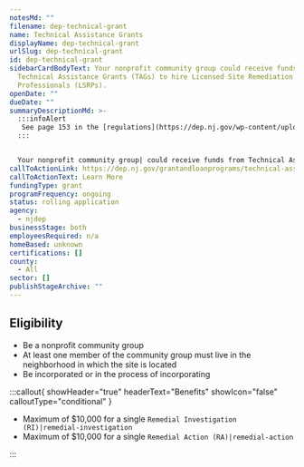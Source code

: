 ```yaml
---
notesMd: ""
filename: dep-technical-grant
name: Technical Assistance Grants
displayName: dep-technical-grant
urlSlug: dep-technical-grant
id: dep-technical-grant
sidebarCardBodyText: Your nonprofit community group could receive funds from
  Technical Assistance Grants (TAGs) to hire Licensed Site Remediation
  Professionals (LSRPs).
openDate: ""
dueDate: ""
summaryDescriptionMd: >-
  :::infoAlert 
   See page 153 in the [regulations](https://dep.nj.gov/wp-content/uploads/rules/rules/njac7_26c.pdf) for more information about community groups.
  :::


  Your nonprofit community group| could receive funds from Technical Assistance Grants (TAGs) to hire independent experts called Licensed Site Remediation Professionals (LSRPs). These experts help nonprofits understand the site's existing conditions, such as polluted areas.
callToActionLink: https://dep.nj.gov/grantandloanprograms/technical-assistance-grants/
callToActionText: Learn More
fundingType: grant
programFrequency: ongoing
status: rolling application
agency:
  - njdep
businessStage: both
employeesRequired: n/a
homeBased: unknown
certifications: []
county:
  - All
sector: []
publishStageArchive: ""
---
```

## Eligibility

* Be a nonprofit community group
* At least one member of the community group must live in the neighborhood in which the site is located
* Be incorporated or in the process of incorporating

:::callout{ showHeader="true" headerText="Benefits" showIcon="false" calloutType="conditional" }

* Maximum of $10,000 for a single `Remedial Investigation (RI)|remedial-investigation` 
* Maximum of $10,000 for a single `Remedial Action (RA)|remedial-action`

:::